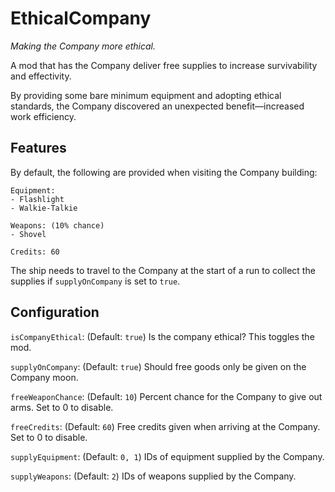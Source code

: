 # EthicalCompany
*Making the Company more ethical.*

A mod that has the Company deliver free supplies to increase survivability and effectivity.

By providing some bare minimum equipment and adopting ethical standards, the Company discovered an unexpected benefit—increased work efficiency.

## Features
By default, the following are provided when visiting the Company building:
```
Equipment:
- Flashlight
- Walkie-Talkie

Weapons: (10% chance)
- Shovel

Credits: 60
```
The ship needs to travel to the Company at the start of a run to collect the supplies if `supplyOnCompany` is set to `true`.

## Configuration
`isCompanyEthical`: (Default: `true`) Is the company ethical? This toggles the mod.

`supplyOnCompany`: (Default: `true`) Should free goods only be given on the Company moon.

`freeWeaponChance`: (Default: `10`) Percent chance for the Company to give out arms. Set to 0 to disable.

`freeCredits`: (Default: `60`) Free credits given when arriving at the Company. Set to 0 to disable.

`supplyEquipment`: (Default: `0, 1`) IDs of equipment supplied by the Company.

`supplyWeapons`: (Default: `2`) IDs of weapons supplied by the Company.
